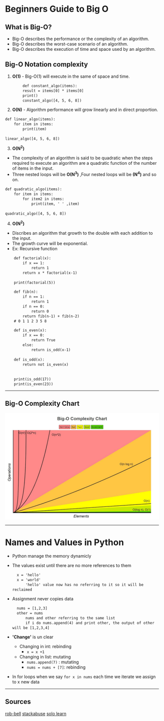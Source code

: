 # Beginners Guide to Big O

## What is Big-O?
 * Big-O describes the performance or the complexity of an algorithm.
 * Big-O describes the worst-case scenario of an algorithm.
 * Big-O describes the execution of time and space used by an algorithm.


## Big-O Notation complexity
  1. **O(1)** 
    - Big-O(1) will execute in the same of space and time.
```
        def constant_algo(items):
        result = items[0] * items[0]
        print()
        constant_algo([4, 5, 6, 8])
```
  2. **O(N)**
    - Algorithm performance will grow linearly and in direct proportion.
```
def linear_algo(items):
    for item in items:
        print(item)

linear_algo([4, 5, 6, 8])
```
  3. **O(N<sup>2</sup>)**
   - The complexity of an algorithm is said to be quadratic when the steps required to execute an algorithm are a quadratic function of the number of items in the input.
   - Three nested loops will be **O(N<sup>3</sup>)** ,Four nested loops will be **(N<sup>4</sup>)** and so on.
```
def quadratic_algo(items):
    for item in items:
        for item2 in items:
            print(item, ' ' ,item)

quadratic_algo([4, 5, 6, 8])
```
  4. **O(N<sup>2</sup>)**
   - Discribes an algorithm that growth to the double with each addition to the input.
   - The growth curve will be exponential.
   - Ex: Recursive function
```
    def factorial(x):
        if x == 1:
            return 1
        return x * factorial(x-1)

    print(factorial(5))
```
```
    def fib(n):
        if n == 1:
            return 1
        if n == 0:
            return 0
        return fib(n-1) + fib(n-2)
    # 0 1 1 2 3 5 8
```

```
    def is_even(x):
        if x == 0:
            return True
        else:
            return is_odd(x-1)

    def is_odd(x):
        return not is_even(x)


    print(is_odd(17))
    print(is_even(23))
```

---

## Big-O Complexity Chart
![Chart](./class-01-img/1_5ZLci3SuR0zM_QlZOADv8Q.jpeg)

---

# Names and Values in Python

* Python manage the memory dynamicly
* The values exist until there are no more references to them
  ```
    x = 'hello'
    x = 'world'
        'hello' value now has no referring to it so it will be reclaimed
  ```
* Assignment never copies data 
  ```
    nums = [1,2,3]
    other = nums
        nums and other referring to the same list
        if i do nums.append(4) and print other, the output of other will be [1,2,3,4]
  ```
* **'Change'** is un clear 
    - Changing in int: rebinding
      - `x = x +1`
    - Changing in list: mutating
      - `nums.append(7)` : mutating
      - `nums = nums + [7]`: rebinding

* In for loops when we say `for x in nums` each time we iterate we assign to x new data

---

## Sources
[rob-bell](https://rob-bell.net/2009/06/a-beginners-guide-to-big-o-notation)
[stackabuse](https://stackabuse.com/big-o-notation-and-algorithm-analysis-with-python-examples/)
[solo learn](www.sololearn.com)

